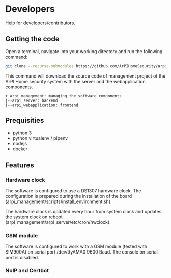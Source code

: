 # Developers

Help for developers/contributors.

## Getting the code

Open a terminal, navigate into your working directory and run the following command:
```bash
git clone --recurse-submodules https://github.com/ArPIHomeSecurity/arpi_management.git
```
This command will download the source code of management project of
the ArPI Home security system with the server and the webapplication components.

```
+ arpi_management: managing the software components
|--arpi_server: backend
|--arpi_webapplication: frontend
```

## Prequisities

* python 3
* python virtualenv / pipenv
* nodejs
* docker

## Features

### Hardware clock

The software is configured to use a DS1307 hardware clock. The configuration is prepared during the installation of the board (arpi_management/scripts/install_environment.sh).

The hardware clock is updated every hour from system clock and updates the system clock on reboot (arpi_management/arpi_server/etc/cron/hwclock).

### GSM module

The software is configured to work with a GSM module (tested with SIM900A) on serial port /dev/ttyAMA0 9600 Baud.
The console on serial port is disabled.

### NoIP and Certbot
